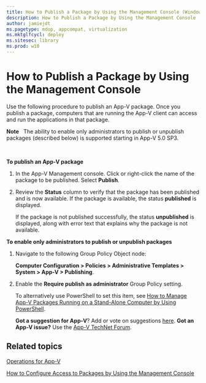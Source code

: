```yaml
---
title: How to Publish a Package by Using the Management Console (Windows 10)
description: How to Publish a Package by Using the Management Console
author: jamiejdt
ms.pagetype: mdop, appcompat, virtualization
ms.mktglfcycl: deploy
ms.sitesec: library
ms.prod: w10
---
```



# How to Publish a Package by Using the Management Console


Use the following procedure to publish an App-V package. Once you publish a package, computers that are running the App-V client can access and run the applications in that package.

**Note**  
The ability to enable only administrators to publish or unpublish packages (described below) is supported starting in App-V 5.0 SP3.

 

**To publish an App-V package**

1.  In the App-V Management console. Click or right-click the name of the package to be published. Select **Publish**.

2.  Review the **Status** column to verify that the package has been published and is now available. If the package is available, the status **published** is displayed.

    If the package is not published successfully, the status **unpublished** is displayed, along with error text that explains why the package is not available.

**To enable only administrators to publish or unpublish packages**

1.  Navigate to the following Group Policy Object node:

    **Computer Configuration &gt; Policies &gt; Administrative Templates &gt; System &gt; App-V &gt; Publishing**.

2.  Enable the **Require publish as administrator** Group Policy setting.

    To alternatively use PowerShell to set this item, see [How to Manage App-V Packages Running on a Stand-Alone Computer by Using PowerShell](appv-manage-appv-packages-running-on-a-stand-alone-computer-with-powershell.md#bkmk-admins-pub-pkgs).

    **Got a suggestion for App-V**? Add or vote on suggestions [here](http://appv.uservoice.com/forums/280448-microsoft-application-virtualization). **Got an App-V issue?** Use the [App-V TechNet Forum](https://social.technet.microsoft.com/Forums/home?forum=mdopappv).

## Related topics


[Operations for App-V](appv-operations.md)

[How to Configure Access to Packages by Using the Management Console](appv-configure-access-to-packages-with-the-management-console.md)

 

 






